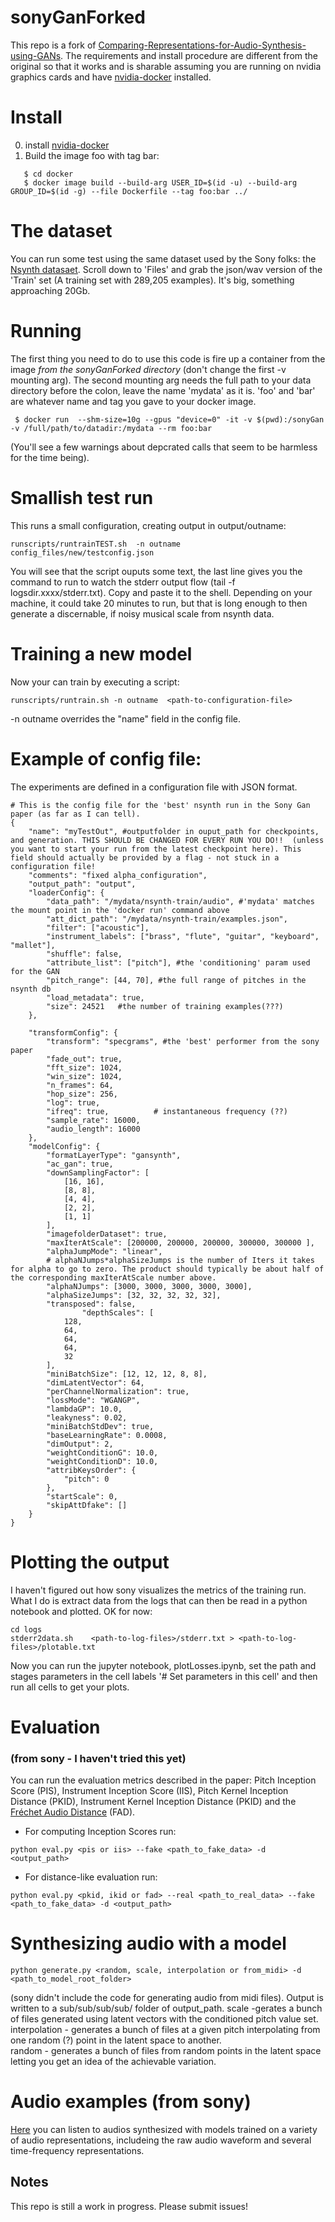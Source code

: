 # sonyGanForked
This repo is a fork of [Comparing-Representations-for-Audio-Synthesis-using-GANs](https://github.com/SonyCSLParis/Comparing-Representations-for-Audio-Synthesis-using-GANs).  The requirements and install procedure are different from the original so that it works and is sharable assuming you are running on nvidia graphics cards and have [nvidia-docker](https://github.com/NVIDIA/nvidia-docker)  installed.
# Install
0) install [nvidia-docker](https://github.com/NVIDIA/nvidia-docker)
1) Build the image foo with tag bar:
```
   $ cd docker
   $ docker image build --build-arg USER_ID=$(id -u) --build-arg GROUP_ID=$(id -g) --file Dockerfile --tag foo:bar ../
```


# The dataset
You can run some test using the same dataset used by the Sony folks:  the [Nsynth datasaet](https://magenta.tensorflow.org/datasets/nsynth). Scroll down to 'Files' and grab the json/wav version of the 'Train' set (A training set with 289,205 examples). It's big, something approaching 20Gb.

# Running
The first thing you need to do to use this code is fire up a container from the image *from the sonyGanForked directory* (don't change the first -v mounting arg). The second mounting arg needs the full path to your data directory before the colon, leave the name 'mydata' as it is. 'foo' and 'bar' are whatever name and tag you gave to your docker image.
```
 $ docker run  --shm-size=10g --gpus "device=0" -it -v $(pwd):/sonyGan -v /full/path/to/datadir:/mydata --rm foo:bar
```
(You'll see a few warnings about depcrated calls that seem to be harmless for the time being). 

# Smallish test run
This runs a small configuration, creating output in output/outname:
```
runscripts/runtrainTEST.sh  -n outname config_files/new/testconfig.json
```
You will see that the script ouputs some text, the last line gives you the command to run to watch the stderr output flow (tail -f logsdir.xxxx/stderr.txt). Copy and paste it to the shell. 
Depending on your machine, it could take 20 minutes to run, but that is long enough to then generate a discernable, if noisy musical scale from nsynth data. 

# Training a new model
Now your can train by executing a script:
```
runscripts/runtrain.sh -n outname  <path-to-configuration-file>
```
-n outname overrides the "name" field in the config file. 
# Example of config file:
The experiments are defined in a configuration file with JSON format.
```
# This is the config file for the 'best' nsynth run in the Sony Gan paper (as far as I can tell). 
{
    "name": "myTestOut", #outputfolder in ouput_path for checkpoints, and generation. THIS SHOULD BE CHANGED FOR EVERY RUN YOU DO!!  (unless you want to start your run from the latest checkpoint here). This field should actually be provided by a flag - not stuck in a configuration file!
    "comments": "fixed alpha_configuration",
    "output_path": "output",
    "loaderConfig": {
        "data_path": "/mydata/nsynth-train/audio", #'mydata' matches the mount point in the 'docker run' command above
        "att_dict_path": "/mydata/nsynth-train/examples.json",
        "filter": ["acoustic"],
        "instrument_labels": ["brass", "flute", "guitar", "keyboard", "mallet"],
        "shuffle": false,
        "attribute_list": ["pitch"], #the 'conditioning' param used for the GAN
        "pitch_range": [44, 70], #the full range of pitches in the nsynth db
        "load_metadata": true,
        "size": 24521   #the number of training examples(???)
    },
        
    "transformConfig": {
		"transform": "specgrams", #the 'best' performer from the sony paper
        "fade_out": true,
        "fft_size": 1024,
        "win_size": 1024,
        "n_frames": 64,
        "hop_size": 256,
        "log": true,
        "ifreq": true,          # instantaneous frequency (??)
        "sample_rate": 16000,
        "audio_length": 16000
    },
    "modelConfig": {
        "formatLayerType": "gansynth",
        "ac_gan": true,
        "downSamplingFactor": [
            [16, 16],
            [8, 8],
            [4, 4],
            [2, 2],
            [1, 1]
        ],
        "imagefolderDataset": true,
        "maxIterAtScale": [200000, 200000, 200000, 300000, 300000 ],
        "alphaJumpMode": "linear",
        # alphaNJumps*alphaSizeJumps is the number of Iters it takes for alpha to go to zero. The product should typically be about half of the corresponding maxIterAtScale number above.
        "alphaNJumps": [3000, 3000, 3000, 3000, 3000],
        "alphaSizeJumps": [32, 32, 32, 32, 32],
        "transposed": false,
                "depthScales": [ 
            128,
            64,
            64,
            64,
            32
        ],
        "miniBatchSize": [12, 12, 12, 8, 8],
        "dimLatentVector": 64,
        "perChannelNormalization": true,
        "lossMode": "WGANGP",
        "lambdaGP": 10.0,
        "leakyness": 0.02,
        "miniBatchStdDev": true,
        "baseLearningRate": 0.0008,
        "dimOutput": 2,
        "weightConditionG": 10.0,
        "weightConditionD": 10.0,
        "attribKeysOrder": {
            "pitch": 0
        },
        "startScale": 0,
        "skipAttDfake": []
    }
}

```

# Plotting the output
I haven't figured out how sony visualizes the metrics of the training run. What I do is extract data from the logs that can then be read in a python notebook and plotted. OK for now:
```
cd logs
stderr2data.sh    <path-to-log-files>/stderr.txt > <path-to-log-files>/plotable.txt
```
Now you can run the jupyter notebook, plotLosses.ipynb, set the path and stages parameters in the cell labels '# Set parameters in this cell' and then run all cells to get your plots. 

# Evaluation 
### (from sony - I haven't tried this yet)
You can run the evaluation metrics described in the paper: Pitch Inception Score (PIS), Instrument Inception Score (IIS), Pitch Kernel Inception Distance (PKID), Instrument Kernel Inception Distance (PKID) and the [Fréchet Audio Distance](https://arxiv.org/abs/1812.08466) (FAD).

* For computing Inception Scores run:
```
python eval.py <pis or iis> --fake <path_to_fake_data> -d <output_path>
```

* For distance-like evaluation run:
```
python eval.py <pkid, ikid or fad> --real <path_to_real_data> --fake <path_to_fake_data> -d <output_path>
```

# Synthesizing audio with a model
```
python generate.py <random, scale, interpolation or from_midi> -d <path_to_model_root_folder>
```
(sony didn't include the code for generating audio from midi files). 
Output is written to a sub/sub/sub/sub/ folder of output_path.
scale -gerates a bunch of files generated using latent vectors with the conditioned pitch value set.  
interpolation - generates a bunch of files at a given pitch interpolating from one random (?) point in the latent space to another.   
random - generates a bunch of files from random points in the latent space letting you get an idea of the achievable variation. 


# Audio examples (from sony)
[Here](https://sites.google.com/view/audio-synthesis-with-gans/p%C3%A1gina-principal) you can listen to audios synthesized with models trained on a variety of audio representations, includeing the raw audio waveform and several time-frequency representations.
## Notes
This repo is still a work in progress. Please submit issues!
